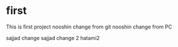 # first
This is first project
nooshin change from git
nooshin change from PC

sajjad change 
sajjad change 2
hatami2